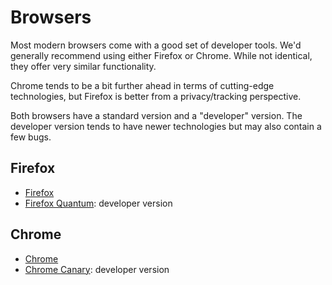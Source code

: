 # Browsers

Most modern browsers come with a good set of developer tools. We'd generally recommend using either Firefox or Chrome. While not identical, they offer very similar functionality.

Chrome tends to be a bit further ahead in terms of cutting-edge technologies, but Firefox is better from a privacy/tracking perspective.

Both browsers have a standard version and a "developer" version. The developer version tends to have newer technologies but may also contain a few bugs.

## Firefox


- [Firefox](https://www.mozilla.org/en-US/firefox/new/)
- [Firefox Quantum](https://www.mozilla.org/en-US/firefox/developer/): developer version

## Chrome

- [Chrome](https://www.google.co.uk/chrome/)
- [Chrome Canary](https://www.google.co.uk/chrome/browser/canary.html): developer version
